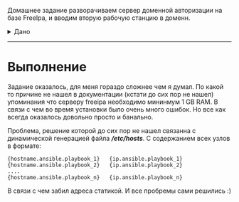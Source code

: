 Домашнее задание
разворачиваем сервер доменной авторизации на базе FreeIpa, и вводим вторую рабочую станцию в доменн.
<details>
<summary> Дано </summary> 
  
LDAP
1. Установить FreeIPA
2. Написать playbook для конфигурации клиента
3. Всю "сетевую лабораторию" перевести на аутентификацию через LDAP
</details>


______________________________________________________
# Выполнение

Задание оказалось, для меня гораздо сложнее чем я думал.
По какой то причине не нашел в документации (кстати до сих пор не нашел) упоминания что серверу freeipa необходимо мининмум 1 GB RAM.
В связи с чем во время установки было очень много ошибок. Но все как всегда оказалось довольно просто и банально.

Проблема, решение которой до сих пор не нашел связанна с динамической генерацией файла ***/etc/hosts***. 
С содержанием всех узлов в формате:
```
{hostname.ansible.playbook_1}   {ip.ansible.playbook_1}
{hostname.ansible.playbook_2}   {ip.ansible.playbook_2}
....
{hostname.ansible.playbook_n}   {ip.ansible.playbook_n}

```
В связи с чем забил адреса статикой. 
И все пробремы сами решились :)
